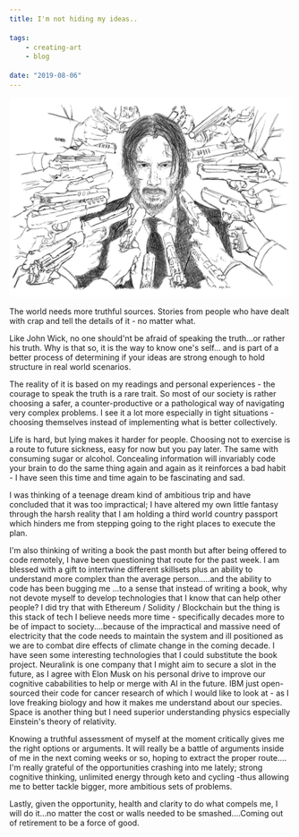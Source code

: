 ```yaml
---
title: I'm not hiding my ideas..

tags:
    - creating-art
    - blog	

date: "2019-08-06"
---
```


<img src="SmartSelect_20190806-035207_Sketch.jpg" alt="johnwick" width="700px" />
<br/>

The world needs more truthful sources. Stories from people who have dealt with crap and tell the details of it - no matter what.

Like John Wick, no one should'nt be afraid of speaking the truth...or rather his truth. Why is that so, it is the way to know one's self... and is part of a better process of determining if your ideas are strong enough to hold structure in real world scenarios. 

The reality of it is based on my readings and personal experiences - the courage to speak the truth is a rare trait. So most of our society is rather choosing a safer, a counter-productive or a pathological way of navigating very complex problems. I see it a lot more especially in tight situations - choosing themselves instead of implementing what is better collectively. 

Life is hard, but lying makes it harder for people. Choosing not to exercise is a route to future sickness, easy for now but you pay later. The same with consuming sugar or alcohol. Concealing information will invariably code your brain to do the same thing again and again as it reinforces a bad habit - I have seen this time and time again to be fascinating and sad. 

I was thinking of a teenage dream kind of ambitious trip and have concluded that it was too impractical; I have altered my own little fantasy through the harsh reality that I am holding a third world country passport which hinders me from stepping going to the right places to execute the plan. 

I'm also thinking of writing a book the past month but after being offered to code remotely, I have been questioning that route for the past week. I am blessed with a gift to intertwine different skillsets plus an ability to understand more complex than the average person.....and the ability to code has been bugging me ...to a sense that instead of writing a book, why not devote myself to develop technologies that I know that can help other people? I did try that with Ethereum / Solidity / Blockchain but the thing is this stack of tech I believe needs more time - specifically decades more to be of impact to society....because of the impractical and massive need of electricity that the code needs to maintain the system and ill  positioned as we are to combat dire effects of climate change in the coming decade. I have seen some interesting technologies that I could substitute the book project. Neuralink is one company that I might aim to secure a slot in the future, as I  agree with Elon Musk on his personal drive to improve our cognitive cababilities to help or merge with AI in the future. IBM just open-sourced their code for cancer research of which I would like to look at - as I love freaking biology and how it makes me understand about our species. Space is another thing but I need superior understanding physics especially Einstein's theory of relativity. 

Knowing a truthful assessment of myself at the moment critically gives me the right options or arguments. It will really be a battle of arguments inside of me in the next coming weeks or so, hoping to extract the proper route.... I'm really grateful of the opportunities crashing into me lately; strong cognitive thinking, unlimited energy through keto and cycling -thus allowing me to better tackle bigger, more ambitious sets of problems.

Lastly, given the opportunity, health and clarity to do what compels me, I will do it...no matter the cost or walls needed to be smashed....Coming out of retirement to be a force of good.






